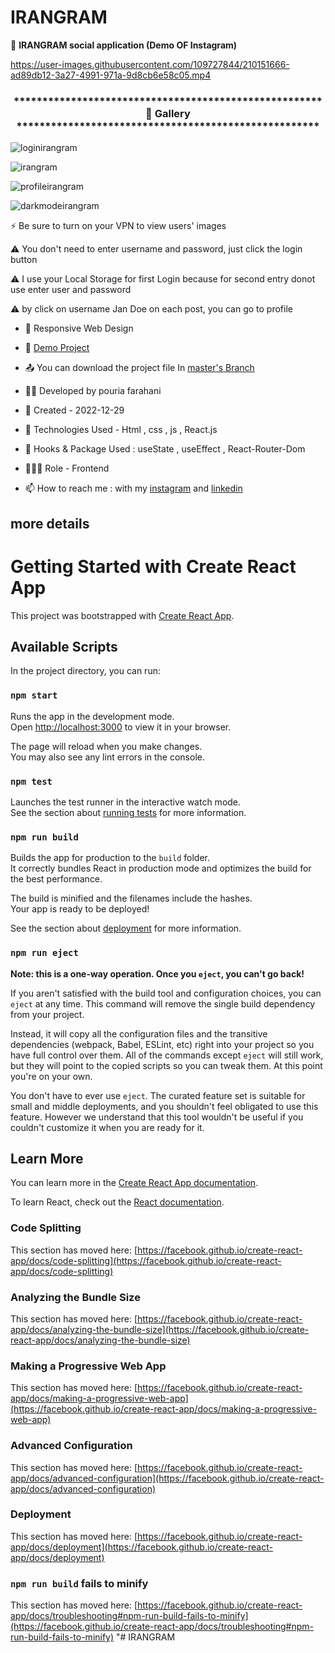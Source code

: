 # IRANGRAM

🤡 **IRANGRAM social application (Demo OF Instagram)**

https://user-images.githubusercontent.com/109727844/210151666-ad89db12-3a27-4991-971a-9d8cb6e58c05.mp4
 
 <h3 align="center">****************************************************** 📸 Gallery *****************************************************</h3>

![loginirangram](https://user-images.githubusercontent.com/109727844/210005309-8c6a3244-1e0b-44a5-9ada-d8e8a494cc2e.jpg)

![irangram](https://user-images.githubusercontent.com/109727844/210005048-5e1a016a-6397-439d-a273-d209dfeff53d.jpg)

![profileirangram](https://user-images.githubusercontent.com/109727844/210005493-7124a6c3-e7b2-4668-ba8e-f1e37560de0f.jpg)

![darkmodeirangram](https://user-images.githubusercontent.com/109727844/210005867-90a3c3d9-7219-4906-aa64-c180c35de3db.jpg)

⚡ Be sure to turn on your VPN to view users' images

⚠ You don't need to enter username and password, just click the login button

⚠ I use your Local Storage for first Login because for second entry donot use enter user and password

⚠ by click on username Jan Doe on each post, you can go to profile 

- 📱 Responsive Web Design

- 🔗 [Demo Project](https://pouria-farahani-developer.github.io/IRANGRAM/)

- 📤 You can download the project file In [master's Branch](https://github.com/Pouria-Farahani-developer/IRANGRAM/tree/master)

- 👨‍💻 Developed by pouria farahani

- 📆 Created - 2022-12-29

- 🤖 Technologies Used - Html , css , js , React.js 

- 🚧 Hooks & Package Used : useState , useEffect , React-Router-Dom

- 🕵🏻‍♀️ Role - Frontend

- 📫 How to reach me : with my [instagram](https://www.instagram.com/pouria_farahani_developer) and [linkedin](https://www.linkedin.com/in/pouria-farahani-developer)

## more details

# Getting Started with Create React App

This project was bootstrapped with [Create React App](https://github.com/facebook/create-react-app).

## Available Scripts

In the project directory, you can run:

### `npm start`

Runs the app in the development mode.\
Open [http://localhost:3000](http://localhost:3000) to view it in your browser.

The page will reload when you make changes.\
You may also see any lint errors in the console.

### `npm test`

Launches the test runner in the interactive watch mode.\
See the section about [running tests](https://facebook.github.io/create-react-app/docs/running-tests) for more information.

### `npm run build`

Builds the app for production to the `build` folder.\
It correctly bundles React in production mode and optimizes the build for the best performance.

The build is minified and the filenames include the hashes.\
Your app is ready to be deployed!

See the section about [deployment](https://facebook.github.io/create-react-app/docs/deployment) for more information.

### `npm run eject`

**Note: this is a one-way operation. Once you `eject`, you can't go back!**

If you aren't satisfied with the build tool and configuration choices, you can `eject` at any time. This command will remove the single build dependency from your project.

Instead, it will copy all the configuration files and the transitive dependencies (webpack, Babel, ESLint, etc) right into your project so you have full control over them. All of the commands except `eject` will still work, but they will point to the copied scripts so you can tweak them. At this point you're on your own.

You don't have to ever use `eject`. The curated feature set is suitable for small and middle deployments, and you shouldn't feel obligated to use this feature. However we understand that this tool wouldn't be useful if you couldn't customize it when you are ready for it.

## Learn More

You can learn more in the [Create React App documentation](https://facebook.github.io/create-react-app/docs/getting-started).

To learn React, check out the [React documentation](https://reactjs.org/).

### Code Splitting

This section has moved here: [https://facebook.github.io/create-react-app/docs/code-splitting](https://facebook.github.io/create-react-app/docs/code-splitting)

### Analyzing the Bundle Size

This section has moved here: [https://facebook.github.io/create-react-app/docs/analyzing-the-bundle-size](https://facebook.github.io/create-react-app/docs/analyzing-the-bundle-size)

### Making a Progressive Web App

This section has moved here: [https://facebook.github.io/create-react-app/docs/making-a-progressive-web-app](https://facebook.github.io/create-react-app/docs/making-a-progressive-web-app)

### Advanced Configuration

This section has moved here: [https://facebook.github.io/create-react-app/docs/advanced-configuration](https://facebook.github.io/create-react-app/docs/advanced-configuration)

### Deployment

This section has moved here: [https://facebook.github.io/create-react-app/docs/deployment](https://facebook.github.io/create-react-app/docs/deployment)

### `npm run build` fails to minify

This section has moved here: [https://facebook.github.io/create-react-app/docs/troubleshooting#npm-run-build-fails-to-minify](https://facebook.github.io/create-react-app/docs/troubleshooting#npm-run-build-fails-to-minify)
"# IRANGRAM
